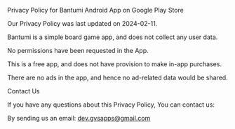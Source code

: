 Privacy Policy for Bantumi Android App on Google Play Store

Our Privacy Policy was last updated on 2024-02-11.

Bantumi is a simple board game app, and does not collect any user data.

No permissions have been requested in the App.

This is a free app, and does not have provision to make in-app purchases.

There are no ads in the app, and hence no ad-related data would be shared.

Contact Us

If you have any questions about this Privacy Policy, You can contact us:

By sending us an email: dev.gvsapps@gmail.com